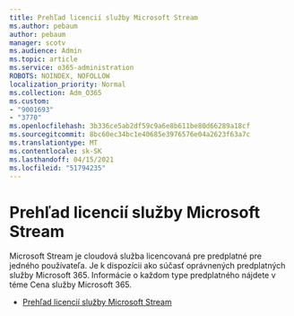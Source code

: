 ```yaml
---
title: Prehľad licencií služby Microsoft Stream
ms.author: pebaum
author: pebaum
manager: scotv
ms.audience: Admin
ms.topic: article
ms.service: o365-administration
ROBOTS: NOINDEX, NOFOLLOW
localization_priority: Normal
ms.collection: Adm_O365
ms.custom:
- "9001693"
- "3770"
ms.openlocfilehash: 3b336ce5ab2df59c9a6e8b611be80d66289a18cf
ms.sourcegitcommit: 8bc60ec34bc1e40685e3976576e04a2623f63a7c
ms.translationtype: MT
ms.contentlocale: sk-SK
ms.lasthandoff: 04/15/2021
ms.locfileid: "51794235"
---
```

# <a name="microsoft-stream-licensing-overview"></a>Prehľad licencií služby Microsoft Stream

Microsoft Stream je cloudová služba licencovaná pre predplatné pre jedného používateľa. Je k dispozícii ako súčasť oprávnených predplatných služby Microsoft 365. Informácie o každom type predplatného nájdete v téme Cena služby Microsoft 365.

- [Prehľad licencií služby Microsoft Stream](https://docs.microsoft.com/stream/license-overview)